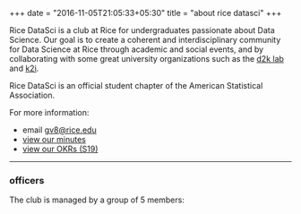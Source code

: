 +++
date = "2016-11-05T21:05:33+05:30"
title = "about rice datasci"
+++

Rice DataSci is a club at Rice for undergraduates passionate about Data
Science.  Our goal is to create a coherent and interdisciplinary community for
Data Science at Rice through academic and social events, and by collaborating
with some great university organizations such as the [d2k
lab](https://d2k.rice.edu/) and [k2i](https://k2i.rice.edu/).  

Rice DataSci is an official student chapter of the American Statistical
Association.

For more information:  

* email [gv8@rice.edu](mailto:gv8@rice.edu)
* [view our minutes](./minutes)
* [view our OKRs (S19)](https://docs.google.com/document/d/1zU1A-1MTaZ-Lg845ZTgkn-nsc0ateCMgZ6lWk4cRtP4/edit?usp=sharing)

---

### officers

The club is managed by a group of 5 members:
